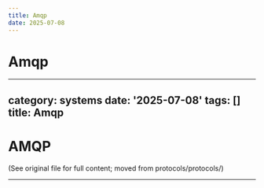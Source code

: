 ```yaml
---
title: Amqp
date: 2025-07-08
---
```


# Amqp

---
category: systems
date: '2025-07-08'
tags: []
title: Amqp
---

# AMQP

(See original file for full content; moved from protocols/protocols/)

---


